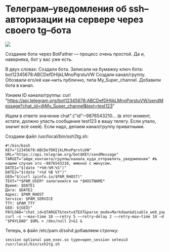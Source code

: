 # Телеграм–уведомления об ssh–авторизации на сервере через своего tg–бота

![](https://raw.githubusercontent.com/pdacity/ssh2tg/master/ssh2tg.gif)


Создание бота через BotFather — процесс очень простой. Да и, наверняка, бот у вас уже есть.

В двух словах: Создали бота. Записали на бумажку ключ бота: bot12345678:ABCDefDHIjkLMnoPqrstuVW Создали канал/группу. Обозвали его/её как–нить публично, типа My_Super_channel. Добавили бота в канал.

Узнаем ID канала/группы:
curl "https://api.telegram.org/bot12345678:ABCDefDHIjkLMnoPqrstuVW/sendMessage?chat_id=@My_Super_channel&text=test123"

Ищем в ответе значение chat":{"id":–9876543210...
(в этот момент, кстати, должно упасть сообщение test123 в вашу телегу. Если упало, значит всё окей). Если надо, делаем канал/группу приватными.

Создаем файл /usr/local/bin/ssh2tg.sh:

```
#!/bin/bash
KEY="12345678:ABCDefDHIjkLMnoPqrstuVW"
URL="https://api.telegram.org/bot$KEY/sendMessage"
TARGET="айди_контакта/группы/канала_куда_отправлять_уведомления" #в нашем случае это –9876543210, именно с минусом.
DATE1="$(date "+%H:%M:%S")"
DATE2="$(date "+%d %B %Y")"
GEO="$(curl ipinfo.io/$PAM_RHOST)"
TEXT="*$PAM_USER* залогинился на *$HOSTNAME*
Время: $DATE1
Дата: $DATE2
Адрес: $PAM_RHOST
Service: $PAM_SERVICE
TTY: $PAM_TTY
GEO: ${GEO}"
PAYLOAD="chat_id=$TARGET&text=$TEXT&parse_mode=Markdown&disable_web_page_preview=true"
curl –s ––max–time 10 ––retry 5 ––retry–delay 2 ––retry–max–time 10 –d "$PAYLOAD" $URL > /dev/null 2>&1 &
```

Теперь, в файл /etc/pam.d/sshd добавляем строчку:

```
session optional pam_exec.so type=open_session seteuid /usr/local/bin/ssh2tg.sh
```



